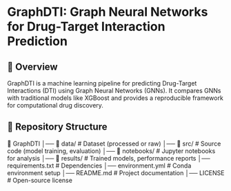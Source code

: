 # GraphDTI: Graph Neural Networks for Drug-Target Interaction Prediction  

## 🔬 Overview  
GraphDTI is a machine learning pipeline for predicting Drug-Target Interactions (DTI) using Graph Neural Networks (GNNs). It compares GNNs with traditional models like XGBoost and provides a reproducible framework for computational drug discovery.

## 📂 Repository Structure  

📁 GraphDTI
│── 📂 data/ # Dataset (processed or raw)
│── 📂 src/ # Source code (model training, evaluation)
│── 📂 notebooks/ # Jupyter notebooks for analysis
│── 📂 results/ # Trained models, performance reports
│── requirements.txt # Dependencies
│── environment.yml # Conda environment setup
│── README.md # Project documentation
│── LICENSE # Open-source license
